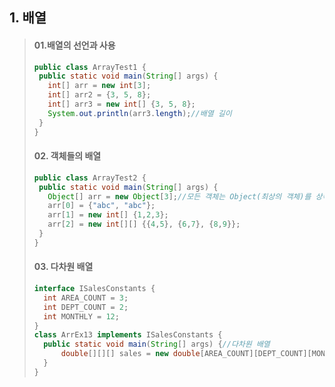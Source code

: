## 1. 배열
> #### 01.배열의 선언과 사용
>```java
>public class ArrayTest1 {
>  public static void main(String[] args) {
>    int[] arr = new int[3];
>    int[] arr2 = {3, 5, 8};
>    int[] arr3 = new int[] {3, 5, 8};
>    System.out.println(arr3.length);//배열 길이
>  }
>}
>```
> #### 02. 객체들의 배열
 >```java
>public class ArrayTest2 {
>  public static void main(String[] args) {
>    Object[] arr = new Object[3];//모든 객체는 Object(최상의 객체)를 상속받는다.
>    arr[0] = {"abc", "abc"};
>    arr[1] = new int[] {1,2,3};
>    arr[2] = new int[][] {{4,5}, {6,7}, {8,9}};
>  }
>}
>```
> #### 03. 다차원 배열
 >```java
>interface ISalesConstants {
>	int AREA_COUNT = 3;
>	int DEPT_COUNT = 2;	
>	int MONTHLY = 12;
>}
>class ArrEx13 implements ISalesConstants {
>	public static void main(String[] args) {//다차원 배열
>		double[][][] sales = new double[AREA_COUNT][DEPT_COUNT][MONTHLY];
>	}
>}
>```
    
